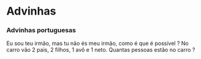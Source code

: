 # Advinhas
### Advinhas portuguesas 

Eu sou teu irmão, mas tu não és meu irmão, como é que é possível ? 
No carro vão 2 pais, 2 filhos, 1 avô e 1 neto. Quantas pessoas estão no carro ?
